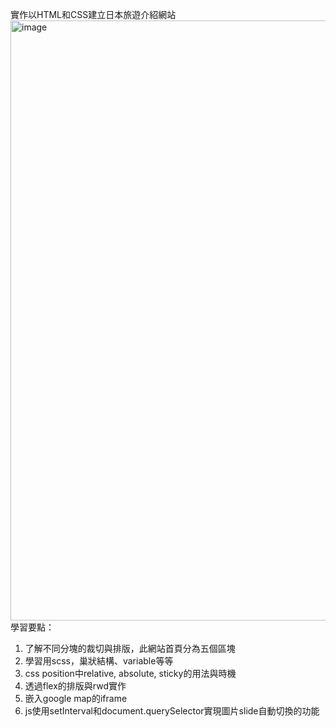 實作以HTML和CSS建立日本旅遊介紹網站
<img width="960" alt="image" src="https://github.com/larry840/project-2/assets/137968655/be6eb17c-2984-4423-8431-1e5ed570c9ea">
學習要點：
1. 了解不同分塊的裁切與排版，此網站首頁分為五個區塊
2. 學習用scss，巢狀結構、variable等等
3. css position中relative, absolute, sticky的用法與時機
4. 透過flex的排版與rwd實作
5. 嵌入google map的iframe
6. js使用setInterval和document.querySelector實現圖片slide自動切換的功能
